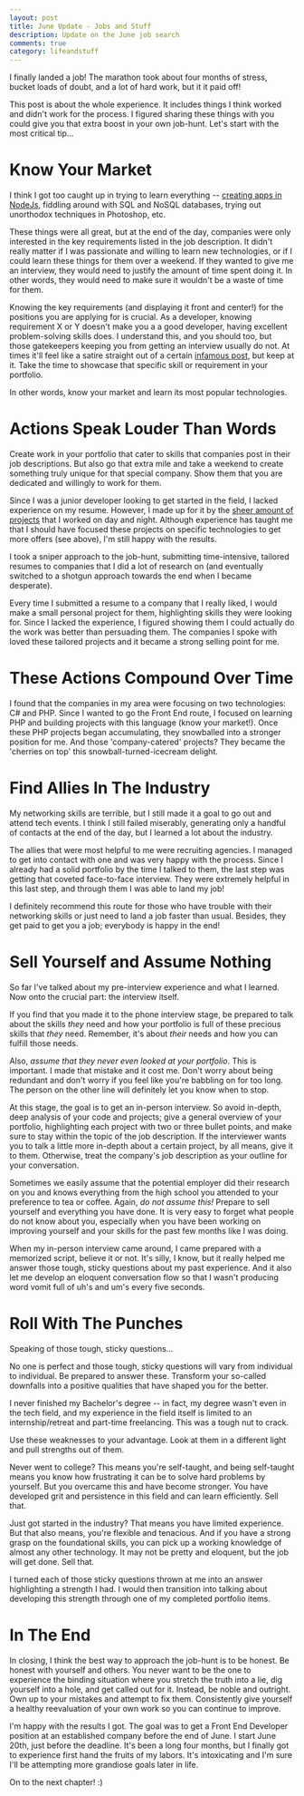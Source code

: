 ```yaml
---
layout: post
title: June Update - Jobs and Stuff
description: Update on the June job search
comments: true
category: lifeandstuff
---
```


I finally landed a job! The marathon took about four months of stress, bucket loads of doubt,
and a lot of hard work, but it it paid off!

This post is about the whole experience. It includes things I think worked and didn't work for the process. I figured sharing these things with you could give you that extra boost in your own job-hunt. Let's start with the most critical tip...

# Know Your Market
I think I got too caught up in trying to learn everything -- [creating apps in NodeJs](https://github.com/dvrico/share-the-internet),
fiddling around with SQL and NoSQL databases, trying out unorthodox techniques in Photoshop, etc.

These things were all great, but at the end of the day, companies were only interested
in the key requirements listed in the job description. It didn't really matter if I was passionate and willing to learn new technologies, or if I could learn these things for them over a weekend. If they wanted to give me an interview, they would need to justify the amount of time spent doing it. In other words, they would need to make sure it wouldn't be a waste of time for them.

Knowing the key requirements (and displaying it front and center!) for the positions you are applying for is crucial. As a developer, knowing requirement X or Y doesn't make you a a good developer, having excellent problem-solving skills does. I understand this, and you should too, but those gatekeepers keeping you from getting an interview usually do not. At times it'll feel like a satire straight out of a certain [infamous post](http://www.jasonbock.net/jb/News/Item/7c334037d1a9437d9fa6506e2f35eaac), but keep at it. Take the time to showcase that specific skill or requirement in your portfolio.

In other words, know your market and learn its most popular technologies.

# Actions Speak Louder Than Words

Create work in your portfolio that cater to skills that companies post in their job descriptions. But also go that extra mile and take a weekend to create something truly unique for that special company. Show them that you are dedicated and willingly to work for them.

Since I was a junior developer looking to get started in the field, I lacked experience on my resume. However, I made up for it by the [sheer amount of projects](https://github.com/dvrico?tab=repositories)
that I worked on day and night. Although experience has taught me that I should have focused these projects on specific technologies to get more offers (see above), I'm still happy with the results.

I took a sniper approach to the job-hunt, submitting time-intensive, tailored resumes to companies that I did a lot of research on (and eventually switched to a shotgun approach towards the end when I became desperate).

Every time I submitted a resume to a company that I
really liked, I would make a small personal project for them, highlighting skills they were
looking for. Since I lacked the experience, I figured showing them I could actually do the work was better than persuading them. The companies I spoke with loved these tailored projects and it became a strong selling point
for me.

# These Actions Compound Over Time

I found that the companies in my area were focusing on two technologies: C# and PHP. Since
I wanted to go the Front End route, I focused on learning PHP and building projects with this language (know your market!). Once these PHP projects began accumulating, they snowballed into a stronger position for me. And those 'company-catered' projects? They became the 'cherries on top' this snowball-turned-icecream delight.

# Find Allies In The Industry

My networking skills are terrible, but I still made it a goal to go out and attend tech
events. I think I still failed miserably, generating only a handful of contacts at the
end of the day, but I learned a lot about the industry.

The allies that were most helpful
to me were recruiting agencies. I managed to get into contact with one and was very happy with the process. Since I already had a solid portfolio by the time I talked to them, the last step was getting that coveted face-to-face interview. They were extremely helpful in this last step, and through them I was able to land my job!

I definitely recommend this route for those who have trouble with their networking skills or just
need to land a job faster than usual. Besides, they get paid to get you a job; everybody is happy in the end!

# Sell Yourself and Assume Nothing

So far I've talked about my pre-interview experience and what I learned. Now onto the crucial part: the interview itself.

If you find that you made it to the phone
interview stage, be prepared to talk about the skills <i>they</i> need and how your portfolio is full of these precious skills that <i>they</i> need. Remember, it's about <i>their</i> needs and how you can fulfill those needs.

Also, <i>assume that they never even looked at your portfolio</i>. This is important. I made that mistake
and it cost me. Don't worry about being redundant and don't worry if you feel like you're babbling on for too long. The person on the other line will definitely let you know when to stop.

At this stage, the goal is to get an in-person interview. So avoid in-depth, deep analysis of your code and projects; give a general overview of your portfolio, highlighting each project with two or three bullet points, and make sure to stay within the topic of the job description. If the interviewer wants you to talk a little more in-depth about a certain project, by all means, give it to them. Otherwise, treat the company's job description as your outline for your conversation.

Sometimes we easily assume that the potential employer did their research on you and knows everything from the high school you attended to your preference to tea or coffee. Again, <i>do not assume this!</i> Prepare to sell yourself and everything you have done. It is very easy to forget what people do not know about you, especially when you have been working on improving yourself and your skills for the past few months like I was doing.

When my in-person interview came around, I came prepared with a memorized script, believe it or not. It's silly, I know, but it really helped me answer those tough, sticky questions about my past experience. And it also let me develop an eloquent conversation flow so that I wasn't producing word vomit full of uh's and um's every five seconds.

# Roll With The Punches

Speaking of those tough, sticky questions...

No one is perfect and those tough, sticky questions will vary from individual to individual. Be prepared to answer these. Transform your so-called downfalls into a positive qualities that have shaped you for the better.

I never finished my Bachelor's degree -- in fact, my degree wasn't even in the tech field, and my experience in the field itself is limited to an internship/retreat and part-time freelancing. This was a tough nut to crack.

Use these weaknesses to your advantage. Look at them in a different light and pull strengths out of them.

Never went to college? This means you're self-taught, and being self-taught means you know
how frustrating it can be to solve hard problems by yourself. But you overcame this and
have become stronger. You have developed grit and persistence in this field and can learn efficiently. Sell that.

Just got started in the industry? That means you have limited experience. But that also means, you're flexible and tenacious. And if you have a strong grasp on the foundational skills, you can pick up a working knowledge of almost any other technology. It may not be pretty and eloquent, but the job will get done. Sell that.

I turned each of those sticky questions thrown at me into an answer highlighting a strength I had. I would then transition into talking about developing this strength through one of my completed portfolio items.

# In The End

In closing, I think the best way to approach the job-hunt is to be honest. Be honest with yourself and others. You never want to be the one to experience the binding situation where you stretch the truth into a lie, dig yourself into a hole, and get called out for it. Instead, be noble and outright. Own up to your mistakes and attempt to fix them. Consistently give yourself a healthy reevaluation of your own work so you can continue to improve.

I'm happy with the results I got. The goal was to get a Front End Developer position at an established company before the end of June. I start June 20th, just before the deadline. It's been a long four months, but I finally got to experience first hand the fruits of my labors. It's intoxicating and I'm sure I'll be attempting more grandiose goals later in life.

On to the next chapter! :)
